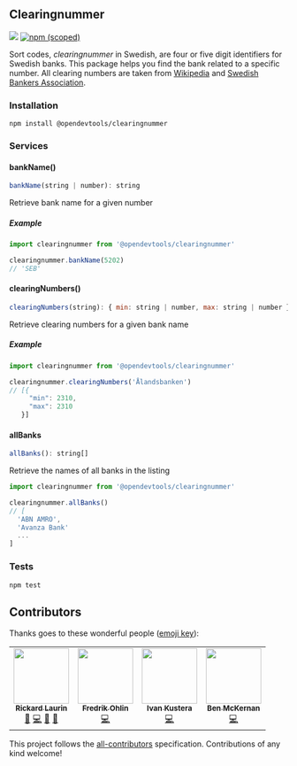 ## Clearingnummer

[![](https://github.com/opendevtools/clearingnummer/workflows/Release/badge.svg)](https://github.com/opendevtools/clearingnummer/actions?workflow=Release)
[![npm (scoped)](https://img.shields.io/npm/v/@opendevtools/clearingnummer)](https://npm.im/@opendevtools/clearingnummer)

Sort codes, _clearingnummer_ in Swedish, are four or five digit identifiers for Swedish banks. This package helps you find the bank related to a specific number. All clearing numbers are taken from [Wikipedia](http://www.wikiwand.com/sv/Lista_%C3%B6ver_clearingnummer_till_svenska_banker) and [Swedish Bankers Association](http://www.swedishbankers.se/media/3535/1710_clearingnummer-institut.pdf).

### Installation

```
npm install @opendevtools/clearingnummer
```

### Services

#### bankName()

```js
bankName(string | number): string
```

Retrieve bank name for a given number

##### Example

```js
import clearingnummer from '@opendevtools/clearingnummer'

clearingnummer.bankName(5202)
// 'SEB'
```

#### clearingNumbers()

```js
clearingNumbers(string): { min: string | number, max: string | number }[]
```

Retrieve clearing numbers for a given bank name

##### Example

```js
import clearingnummer from '@opendevtools/clearingnummer'

clearingnummer.clearingNumbers('Ålandsbanken')
// [{
     "min": 2310,
     "max": 2310
   }]
```

#### allBanks

```js
allBanks(): string[]
```

Retrieve the names of all banks in the listing

```js
import clearingnummer from '@opendevtools/clearingnummer'

clearingnummer.allBanks()
// [
  'ABN AMRO',
  'Avanza Bank'
  ...
]
```

### Tests

```
npm test
```

## Contributors

Thanks goes to these wonderful people ([emoji key](https://github.com/kentcdodds/all-contributors#emoji-key)):

<!-- ALL-CONTRIBUTORS-LIST:START - Do not remove or modify this section -->
<!-- prettier-ignore-start -->
<!-- markdownlint-disable -->
<table>
  <tr>
    <td align="center"><a href="http://willcodefor.beer/"><img src="https://avatars1.githubusercontent.com/u/1478102?v=4?s=100" width="100px;" alt=""/><br /><sub><b>Rickard Laurin</b></sub></a><br /><a href="https://github.com/opendevtools/clearingnummer/issues?q=author%3Abeliever" title="Bug reports">🐛</a> <a href="https://github.com/opendevtools/clearingnummer/commits?author=believer" title="Code">💻</a> <a href="https://github.com/opendevtools/clearingnummer/commits?author=believer" title="Documentation">📖</a> <a href="https://github.com/opendevtools/clearingnummer/pulls?q=is%3Apr+reviewed-by%3Abeliever" title="Reviewed Pull Requests">👀</a></td>
    <td align="center"><a href="https://fredrikohlin.com/"><img src="https://avatars3.githubusercontent.com/u/80429?v=4?s=100" width="100px;" alt=""/><br /><sub><b>Fredrik Ohlin</b></sub></a><br /><a href="https://github.com/opendevtools/clearingnummer/commits?author=fohlin" title="Code">💻</a></td>
    <td align="center"><a href="http://www.atomia.com"><img src="https://avatars3.githubusercontent.com/u/1167428?v=4?s=100" width="100px;" alt=""/><br /><sub><b>Ivan Kustera</b></sub></a><br /><a href="https://github.com/opendevtools/clearingnummer/commits?author=ivankustera" title="Code">💻</a></td>
    <td align="center"><a href="https://github.com/ben-mckernan"><img src="https://avatars.githubusercontent.com/u/4847190?v=4?s=100" width="100px;" alt=""/><br /><sub><b>Ben McKernan</b></sub></a><br /><a href="https://github.com/opendevtools/clearingnummer/commits?author=ben-mckernan" title="Code">💻</a></td>
  </tr>
</table>

<!-- markdownlint-restore -->
<!-- prettier-ignore-end -->

<!-- ALL-CONTRIBUTORS-LIST:END -->

This project follows the [all-contributors](https://github.com/kentcdodds/all-contributors) specification. Contributions of any kind welcome!
